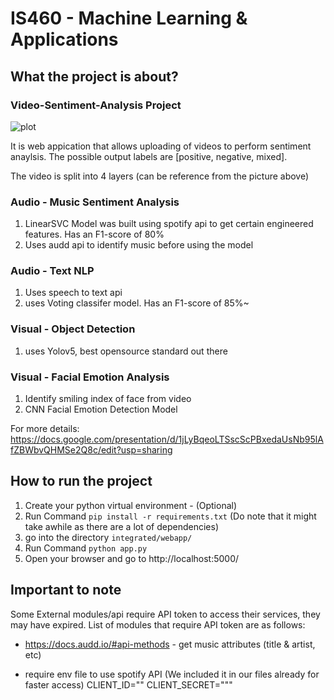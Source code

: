# IS460 - Machine Learning & Applications

## What the project is about?
### Video-Sentiment-Analysis Project
![plot](./overview.jpg)

It is web appication that allows uploading of videos to perform sentiment anaylsis. The possible output labels are [positive, negative, mixed]. 

The video is split into 4 layers (can be reference from the picture above)
### Audio - Music Sentiment Analysis
1. LinearSVC Model was built using spotify api to get certain engineered features. Has an F1-score of 80%
2. Uses audd api to identify music before using the model

### Audio - Text NLP
1. Uses speech to text api
2. uses Voting classifer model. Has an F1-score of 85%~

### Visual - Object Detection
1. uses Yolov5, best opensource standard out there

### Visual - Facial Emotion Analysis
1. Identify smiling index of face from video
2. CNN Facial Emotion Detection Model

For more details:
https://docs.google.com/presentation/d/1jLyBqeoLTSscScPBxedaUsNb95lAfZBWbvQHMSe2Q8c/edit?usp=sharing



## How to run the project
1. Create your python virtual environment - (Optional)
2.  Run Command `` pip install -r requirements.txt `` (Do note that it might take awhile as there are a lot of dependencies)
3. go into the directory ``integrated/webapp/``
4. Run Command ``python app.py``
5. Open your browser and go to http://localhost:5000/

## Important to note 
Some External modules/api require API token to access their services, they may have expired. List of modules that require API token are as follows:
- https://docs.audd.io/#api-methods - get music attributes (title & artist, etc)

- require env file to use spotify API (We included it in our files already for faster access)
CLIENT_ID=""
CLIENT_SECRET="""
